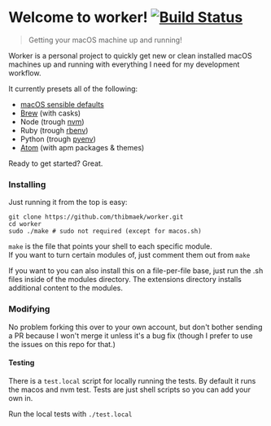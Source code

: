 # Welcome to worker! [![Build Status](https://travis-ci.org/thibmaek/worker.svg?branch=master)](https://travis-ci.org/thibmaek/worker)

> Getting your macOS machine up and running!

Worker is a personal project to quickly get new or clean installed macOS machines
up and running with everything I need for my development workflow.

It currently presets all of the following:
* [macOS sensible defaults](https://github.com/mathiasbynens/dotfiles/blob/master/.macos)
* [Brew](https://github.com/Homebrew/homebrew) (with casks)
* Node (trough [nvm](https://github.com/creationix/nvm))
* Ruby (trough [rbenv](https://github.com/rbenv/rbenv))
* Python (trough [pyenv](https://github.com/yyuu/pyenv))
* [Atom](https://github.com/atom/atom) (with apm packages & themes)

Ready to get started? Great.

### Installing

Just running it from the top is easy:

```shell
git clone https://github.com/thibmaek/worker.git
cd worker
sudo ./make # sudo not required (except for macos.sh)
```

`make` is the file that points your shell to each specific module.  
If you want to turn certain modules of, just comment them out from `make`

If you want to you can also install this on a file-per-file base, just run the .sh files inside of the modules directory. The extensions directory installs additional content to the modules.

### Modifying

No problem forking this over to your own account, but don't bother sending a PR because I won't merge it unless it's a bug fix (though I prefer to use the issues on this repo for that.)

#### Testing

There is a `test.local` script for locally running the tests.
By default it runs the macos and nvm test. Tests are just shell scripts so you can add your own in.

Run the local tests with `./test.local`
